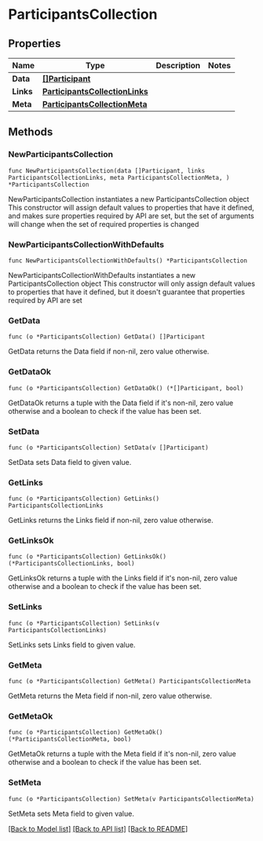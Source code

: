 # ParticipantsCollection

## Properties

Name | Type | Description | Notes
------------ | ------------- | ------------- | -------------
**Data** | [**[]Participant**](Participant.md) |  | 
**Links** | [**ParticipantsCollectionLinks**](ParticipantsCollectionLinks.md) |  | 
**Meta** | [**ParticipantsCollectionMeta**](ParticipantsCollectionMeta.md) |  | 

## Methods

### NewParticipantsCollection

`func NewParticipantsCollection(data []Participant, links ParticipantsCollectionLinks, meta ParticipantsCollectionMeta, ) *ParticipantsCollection`

NewParticipantsCollection instantiates a new ParticipantsCollection object
This constructor will assign default values to properties that have it defined,
and makes sure properties required by API are set, but the set of arguments
will change when the set of required properties is changed

### NewParticipantsCollectionWithDefaults

`func NewParticipantsCollectionWithDefaults() *ParticipantsCollection`

NewParticipantsCollectionWithDefaults instantiates a new ParticipantsCollection object
This constructor will only assign default values to properties that have it defined,
but it doesn't guarantee that properties required by API are set

### GetData

`func (o *ParticipantsCollection) GetData() []Participant`

GetData returns the Data field if non-nil, zero value otherwise.

### GetDataOk

`func (o *ParticipantsCollection) GetDataOk() (*[]Participant, bool)`

GetDataOk returns a tuple with the Data field if it's non-nil, zero value otherwise
and a boolean to check if the value has been set.

### SetData

`func (o *ParticipantsCollection) SetData(v []Participant)`

SetData sets Data field to given value.


### GetLinks

`func (o *ParticipantsCollection) GetLinks() ParticipantsCollectionLinks`

GetLinks returns the Links field if non-nil, zero value otherwise.

### GetLinksOk

`func (o *ParticipantsCollection) GetLinksOk() (*ParticipantsCollectionLinks, bool)`

GetLinksOk returns a tuple with the Links field if it's non-nil, zero value otherwise
and a boolean to check if the value has been set.

### SetLinks

`func (o *ParticipantsCollection) SetLinks(v ParticipantsCollectionLinks)`

SetLinks sets Links field to given value.


### GetMeta

`func (o *ParticipantsCollection) GetMeta() ParticipantsCollectionMeta`

GetMeta returns the Meta field if non-nil, zero value otherwise.

### GetMetaOk

`func (o *ParticipantsCollection) GetMetaOk() (*ParticipantsCollectionMeta, bool)`

GetMetaOk returns a tuple with the Meta field if it's non-nil, zero value otherwise
and a boolean to check if the value has been set.

### SetMeta

`func (o *ParticipantsCollection) SetMeta(v ParticipantsCollectionMeta)`

SetMeta sets Meta field to given value.



[[Back to Model list]](../README.md#documentation-for-models) [[Back to API list]](../README.md#documentation-for-api-endpoints) [[Back to README]](../README.md)


